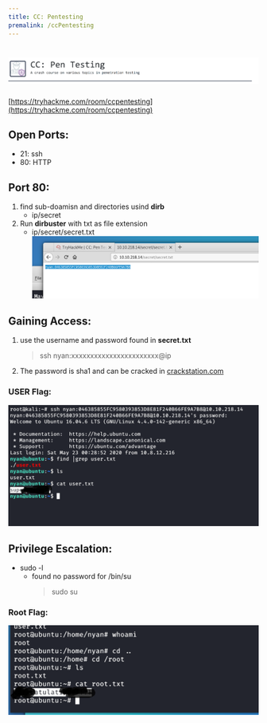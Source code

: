 ```yaml
---
title: CC: Pentesting 
premalink: /ccPentesting
---
```

# ![front](/images/ccpf/front.png)
[https://tryhackme.com/room/ccpentesting](https://tryhackme.com/room/ccpentesting)

## Open Ports:
  - 21: ssh
  - 80: HTTP
  
## Port 80:
1. find sub-doamisn and directories usind **dirb**
   - ip/secret
2. Run **dirbuster** with txt as file extension
   - ip/secret/secret.txt
![secret](/images/ccpf/p80s.png)
   
## Gaining Access:
 1. use the username and password found in **secret.txt**
    >ssh nyan:xxxxxxxxxxxxxxxxxxxxxxx@ip
 2. The password is sha1 and can be cracked in [crackstation.com](crackstation.com)

### USER Flag:
![user_flag](/images/ccpf/user.png)
 


## Privilege Escalation:
 - sudo -l
    - found no password for /bin/su
      >sudo su
  
### Root Flag:
![rootflag](/images/ccpf/root.png)
